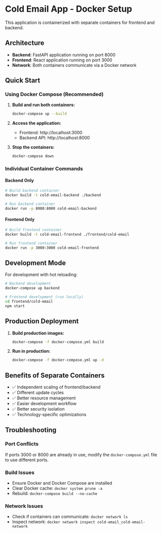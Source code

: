 # Cold Email App - Docker Setup

This application is containerized with separate containers for frontend and backend.

## Architecture

- **Backend**: FastAPI application running on port 8000
- **Frontend**: React application running on port 3000
- **Network**: Both containers communicate via a Docker network

## Quick Start

### Using Docker Compose (Recommended)

1. **Build and run both containers:**
   ```bash
   docker-compose up --build
   ```

2. **Access the application:**
   - Frontend: http://localhost:3000
   - Backend API: http://localhost:8000

3. **Stop the containers:**
   ```bash
   docker-compose down
   ```

### Individual Container Commands

#### Backend Only
```bash
# Build backend container
docker build -t cold-email-backend ./backend

# Run backend container
docker run -p 8000:8000 cold-email-backend
```

#### Frontend Only
```bash
# Build frontend container
docker build -t cold-email-frontend ./frontend/cold-email

# Run frontend container
docker run -p 3000:3000 cold-email-frontend
```

## Development Mode

For development with hot reloading:

```bash
# Backend development
docker-compose up backend

# Frontend development (run locally)
cd frontend/cold-email
npm start
```

## Production Deployment

1. **Build production images:**
   ```bash
   docker-compose -f docker-compose.yml build
   ```

2. **Run in production:**
   ```bash
   docker-compose -f docker-compose.yml up -d
   ```

## Benefits of Separate Containers

- ✅ Independent scaling of frontend/backend
- ✅ Different update cycles
- ✅ Better resource management
- ✅ Easier development workflow
- ✅ Better security isolation
- ✅ Technology-specific optimizations

## Troubleshooting

### Port Conflicts
If ports 3000 or 8000 are already in use, modify the `docker-compose.yml` file to use different ports.

### Build Issues
- Ensure Docker and Docker Compose are installed
- Clear Docker cache: `docker system prune -a`
- Rebuild: `docker-compose build --no-cache`

### Network Issues
- Check if containers can communicate: `docker network ls`
- Inspect network: `docker network inspect cold-email_cold-email-network` 